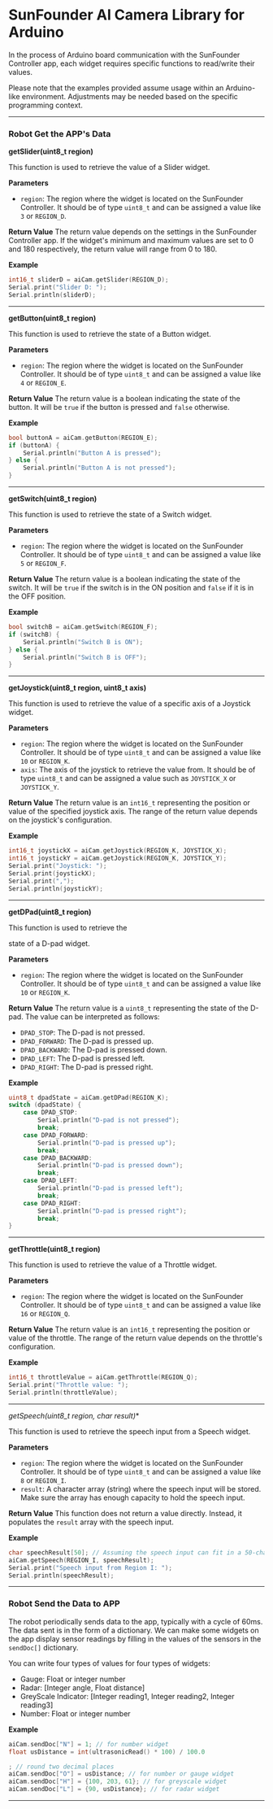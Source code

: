 # SunFounder AI Camera Library for Arduino

In the process of Arduino board communication with the SunFounder Controller app, each widget requires specific functions to read/write their values.

Please note that the examples provided assume usage within an Arduino-like environment. Adjustments may be needed based on the specific programming context.

---

### Robot Get the APP's Data

**getSlider(uint8_t region)**

This function is used to retrieve the value of a Slider widget.

**Parameters**
- `region`: The region where the widget is located on the SunFounder Controller. It should be of type `uint8_t` and can be assigned a value like `3` or `REGION_D`.

**Return Value**
The return value depends on the settings in the SunFounder Controller app. If the widget's minimum and maximum values are set to 0 and 180 respectively, the return value will range from 0 to 180.

**Example**

```cpp
int16_t sliderD = aiCam.getSlider(REGION_D);
Serial.print("Slider D: ");
Serial.println(sliderD);
```

---

**getButton(uint8_t region)**

This function is used to retrieve the state of a Button widget.

**Parameters**
- `region`: The region where the widget is located on the SunFounder Controller. It should be of type `uint8_t` and can be assigned a value like `4` or `REGION_E`.

**Return Value**
The return value is a boolean indicating the state of the button. It will be `true` if the button is pressed and `false` otherwise.

**Example**

```cpp
bool buttonA = aiCam.getButton(REGION_E);
if (buttonA) {
    Serial.println("Button A is pressed");
} else {
    Serial.println("Button A is not pressed");
}
```

---

**getSwitch(uint8_t region)**

This function is used to retrieve the state of a Switch widget.

**Parameters**
- `region`: The region where the widget is located on the SunFounder Controller. It should be of type `uint8_t` and can be assigned a value like `5` or `REGION_F`.

**Return Value**
The return value is a boolean indicating the state of the switch. It will be `true` if the switch is in the ON position and `false` if it is in the OFF position.

**Example**

```cpp
bool switchB = aiCam.getSwitch(REGION_F);
if (switchB) {
    Serial.println("Switch B is ON");
} else {
    Serial.println("Switch B is OFF");
}
```

---

**getJoystick(uint8_t region, uint8_t axis)**

This function is used to retrieve the value of a specific axis of a Joystick widget.

**Parameters**
- `region`: The region where the widget is located on the SunFounder Controller. It should be of type `uint8_t` and can be assigned a value like `10` or `REGION_K`.
- `axis`: The axis of the joystick to retrieve the value from. It should be of type `uint8_t` and can be assigned a value such as `JOYSTICK_X` or `JOYSTICK_Y`.

**Return Value**
The return value is an `int16_t` representing the position or value of the specified joystick axis. The range of the return value depends on the joystick's configuration.

**Example**

```cpp
int16_t joystickX = aiCam.getJoystick(REGION_K, JOYSTICK_X);
int16_t joystickY = aiCam.getJoystick(REGION_K, JOYSTICK_Y);
Serial.print("Joystick: ");
Serial.print(joystickX);
Serial.print(",");
Serial.println(joystickY);
```

---

**getDPad(uint8_t region)**

This function is used to retrieve the

 state of a D-pad widget.

**Parameters**
- `region`: The region where the widget is located on the SunFounder Controller. It should be of type `uint8_t` and can be assigned a value like `10` or `REGION_K`.

**Return Value**
The return value is a `uint8_t` representing the state of the D-pad. The value can be interpreted as follows:
- `DPAD_STOP`: The D-pad is not pressed.
- `DPAD_FORWARD`: The D-pad is pressed up.
- `DPAD_BACKWARD`: The D-pad is pressed down.
- `DPAD_LEFT`: The D-pad is pressed left.
- `DPAD_RIGHT`: The D-pad is pressed right.

**Example**

```cpp
uint8_t dpadState = aiCam.getDPad(REGION_K);
switch (dpadState) {
    case DPAD_STOP:
        Serial.println("D-pad is not pressed");
        break;
    case DPAD_FORWARD:
        Serial.println("D-pad is pressed up");
        break;
    case DPAD_BACKWARD:
        Serial.println("D-pad is pressed down");
        break;
    case DPAD_LEFT:
        Serial.println("D-pad is pressed left");
        break;
    case DPAD_RIGHT:
        Serial.println("D-pad is pressed right");
        break;
}
```

---

**getThrottle(uint8_t region)**

This function is used to retrieve the value of a Throttle widget.

**Parameters**
- `region`: The region where the widget is located on the SunFounder Controller. It should be of type `uint8_t` and can be assigned a value like `16` or `REGION_Q`.

**Return Value**
The return value is an `int16_t` representing the position or value of the throttle. The range of the return value depends on the throttle's configuration.

**Example**

```cpp
int16_t throttleValue = aiCam.getThrottle(REGION_Q);
Serial.print("Throttle value: ");
Serial.println(throttleValue);
```

---

**getSpeech(uint8_t region, char* result)**

This function is used to retrieve the speech input from a Speech widget.

**Parameters**
- `region`: The region where the widget is located on the SunFounder Controller. It should be of type `uint8_t` and can be assigned a value like `8` or `REGION_I`.
- `result`: A character array (string) where the speech input will be stored. Make sure the array has enough capacity to hold the speech input.

**Return Value**
This function does not return a value directly. Instead, it populates the `result` array with the speech input.

**Example**

```cpp
char speechResult[50]; // Assuming the speech input can fit in a 50-character array
aiCam.getSpeech(REGION_I, speechResult);
Serial.print("Speech input from Region I: ");
Serial.println(speechResult);
```

---

### Robot Send the Data to APP

The robot periodically sends data to the app, typically with a cycle of 60ms. The data sent is in the form of a dictionary. We can make some widgets on the app display sensor readings by filling in the values of the sensors in the `sendDoc[]` dictionary.

You can write four types of values for four types of widgets:

- Gauge: Float or integer number
- Radar: [Integer angle, Float distance]
- GreyScale Indicator: [Integer reading1, Integer reading2, Integer reading3]
- Number: Float or integer number

**Example**

```cpp
aiCam.sendDoc["N"] = 1; // for number widget
float usDistance = int(ultrasonicRead() * 100) / 100.0

; // round two decimal places
aiCam.sendDoc["O"] = usDistance; // for number or gauge widget
aiCam.sendDoc["H"] = {100, 203, 61}; // for greyscale widget
aiCam.sendDoc["L"] = {90, usDistance}; // for radar widget
```

---
